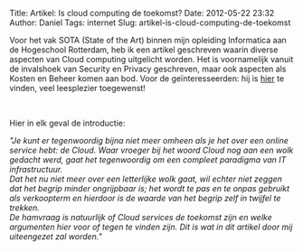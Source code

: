 Title: Artikel: Is cloud computing de toekomst?
Date: 2012-05-22 23:32
Author: Daniel
Tags: internet
Slug: artikel-is-cloud-computing-de-toekomst

Voor het vak SOTA (State of the Art) binnen mijn opleiding Informatica
aan de Hogeschool Rotterdam, heb ik een artikel geschreven waarin
diverse aspecten van Cloud computing uitgelicht worden. Het is
voornamelijk vanuit de invalshoek van Security en Privacy geschreven,
maar ook aspecten als Kosten en Beheer komen aan bod. Voor de
geïnteresseerden: hij is [hier][] te vinden, veel leesplezier
toegewenst!

 

Hier in elk geval de introductie:

*"Je kunt er tegenwoordig bijna niet meer omheen als je het over een
online service hebt: de Cloud. Waar vroeger bij het woord Cloud nog aan
een wolk gedacht werd, gaat het tegenwoordig om een compleet paradigma
van IT infrastructuur.  
Dat het nu niet meer over een letterlijke wolk gaat, wil echter niet
zeggen dat het begrip minder ongrijpbaar is; het wordt te pas en te
onpas gebruikt als verkoopterm en hierdoor is de waarde van het begrip
zelf in twijfel te trekken.  
De hamvraag is natuurlijk of Cloud services de toekomst zijn en welke
argumenten hier voor of tegen te vinden zijn. Dit is wat in dit artikel
door mij uiteengezet zal worden."*

  [hier]: http://www.vandorp.biz/wp-content/uploads/2012/05/artikel-0819215.pdf
